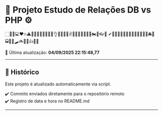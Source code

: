# 🚀 Projeto Estudo de Relações DB vs PHP ⚙️

🏻🙏🏻💻❤️🔥⚠️👍🏻🚨😊😂🤣😍😒👌😘💕😁🤷✌💋🌹🎉🎂🤳🐱👤🏍🐉👓🚀
 ✔👀😃✨😆🤔🤢🎁🚗🚓🚒🚚🚛🚜🚔🚖🚍🦽🦼🛹🚲🛴🛵👍🙌🤦

📅 Última atualização: **04/09/2025 22:15:48,77**

---

## 📌 Histórico
Este projeto é atualizado automaticamente via script.

✔️ Commits enviados diretamente para o repositório remoto  
✔️ Registro de data e hora no README.md

---
